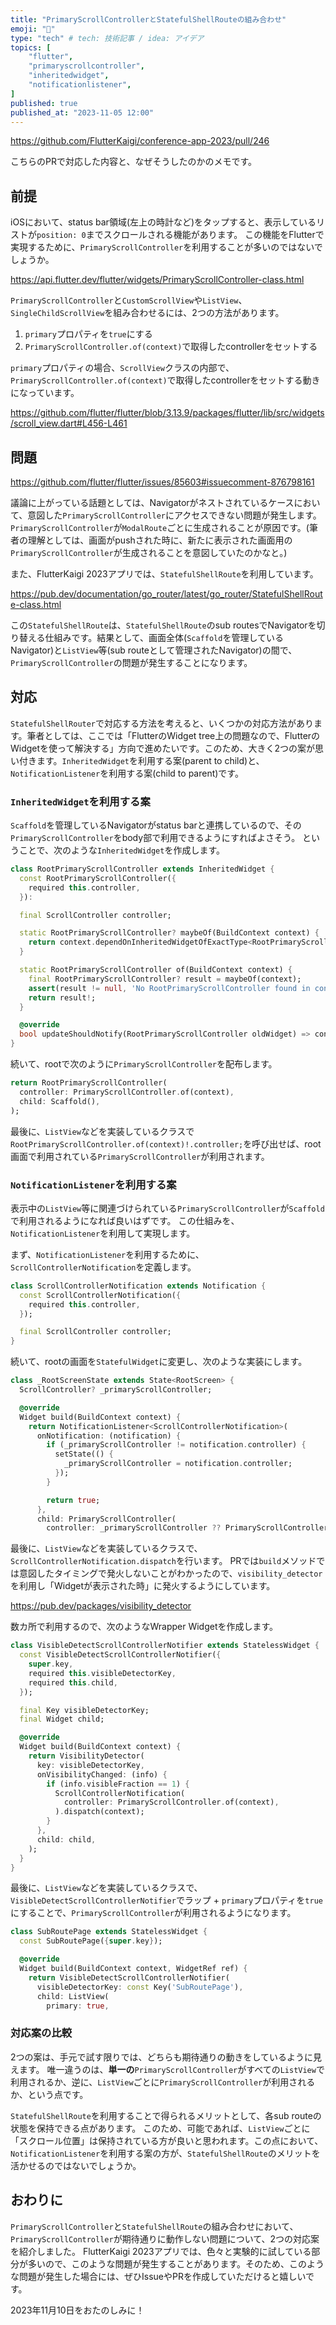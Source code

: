 ```yaml
---
title: "PrimaryScrollControllerとStatefulShellRouteの組み合わせ"
emoji: "📜"
type: "tech" # tech: 技術記事 / idea: アイデア
topics: [
    "flutter",
    "primaryscrollcontroller",
    "inheritedwidget",
    "notificationlistener",
]
published: true
published_at: "2023-11-05 12:00"
---
```


https://github.com/FlutterKaigi/conference-app-2023/pull/246

こちらのPRで対応した内容と、なぜそうしたのかのメモです。

## 前提

iOSにおいて、status bar領域(左上の時計など)をタップすると、表示しているリストが`position: 0`までスクロールされる機能があります。
この機能をFlutterで実現するために、`PrimaryScrollController`を利用することが多いのではないでしょうか。

https://api.flutter.dev/flutter/widgets/PrimaryScrollController-class.html

`PrimaryScrollController`と`CustomScrollView`や`ListView`、`SingleChildScrollView`を組み合わせるには、2つの方法があります。

1. `primary`プロパティを`true`にする
2. `PrimaryScrollController.of(context)`で取得したcontrollerをセットする

`primary`プロパティの場合、`ScrollView`クラスの内部で、`PrimaryScrollController.of(context)`で取得したcontrollerをセットする動きになっています。

https://github.com/flutter/flutter/blob/3.13.9/packages/flutter/lib/src/widgets/scroll_view.dart#L456-L461

## 問題

https://github.com/flutter/flutter/issues/85603#issuecomment-876798161

議論に上がっている話題としては、Navigatorがネストされているケースにおいて、意図した`PrimaryScrollController`にアクセスできない問題が発生します。`PrimaryScrollController`が`ModalRoute`ごとに生成されることが原因です。(筆者の理解としては、画面がpushされた時に、新たに表示された画面用の`PrimaryScrollController`が生成されることを意図していたのかなと。)

また、FlutterKaigi 2023アプリでは、`StatefulShellRoute`を利用しています。

https://pub.dev/documentation/go_router/latest/go_router/StatefulShellRoute-class.html

この`StatefulShellRoute`は、`StatefulShellRoute`のsub routesでNavigatorを切り替える仕組みです。結果として、画面全体(`Scaffold`を管理しているNavigator)と`ListView`等(sub routeとして管理されたNavigator)の間で、`PrimaryScrollController`の問題が発生することになります。

## 対応

`StatefulShellRouter`で対応する方法を考えると、いくつかの対応方法があります。筆者としては、ここでは「FlutterのWidget tree上の問題なので、FlutterのWidgetを使って解決する」方向で進めたいです。このため、大きく2つの案が思い付きます。`InheritedWidget`を利用する案(parent to child)と、`NotificationListener`を利用する案(child to parent)です。

### `InheritedWidget`を利用する案

`Scaffold`を管理しているNavigatorがstatus barと連携しているので、その`PrimaryScrollController`をbody部で利用できるようにすればよさそう。
ということで、次のような`InheritedWidget`を作成します。

```dart
class RootPrimaryScrollController extends InheritedWidget {
  const RootPrimaryScrollController({
    required this.controller,
  }):

  final ScrollController controller;

  static RootPrimaryScrollController? maybeOf(BuildContext context) {
    return context.dependOnInheritedWidgetOfExactType<RootPrimaryScrollController>();
  }

  static RootPrimaryScrollController of(BuildContext context) {
    final RootPrimaryScrollController? result = maybeOf(context);
    assert(result != null, 'No RootPrimaryScrollController found in context');
    return result!;
  }

  @override
  bool updateShouldNotify(RootPrimaryScrollController oldWidget) => controller != oldWidget.controller;
}
```

続いて、rootで次のように`PrimaryScrollController`を配布します。

```dart
return RootPrimaryScrollController(
  controller: PrimaryScrollController.of(context),
  child: Scaffold(),
);
```

最後に、`ListView`などを実装しているクラスで `RootPrimaryScrollController.of(context)!.controller;`を呼び出せば、root画面で利用されている`PrimaryScrollController`が利用されます。

### `NotificationListener`を利用する案

表示中の`ListView`等に関連づけられている`PrimaryScrollController`が`Scaffold`で利用されるようになれば良いはずです。
この仕組みを、`NotificationListener`を利用して実現します。

まず、`NotificationListener`を利用するために、`ScrollControllerNotification`を定義します。

```dart
class ScrollControllerNotification extends Notification {
  const ScrollControllerNotification({
    required this.controller,
  });

  final ScrollController controller;
}
```

続いて、rootの画面を`StatefulWidget`に変更し、次のような実装にします。

```dart
class _RootScreenState extends State<RootScreen> {
  ScrollController? _primaryScrollController;

  @override
  Widget build(BuildContext context) {
    return NotificationListener<ScrollControllerNotification>(
      onNotification: (notification) {
        if (_primaryScrollController != notification.controller) {
          setState(() {
            _primaryScrollController = notification.controller;
          });
        }

        return true;
      },
      child: PrimaryScrollController(
        controller: _primaryScrollController ?? PrimaryScrollController.of(context),
```

最後に、`ListView`などを実装しているクラスで、`ScrollControllerNotification.dispatch`を行います。
PRでは`build`メソッドでは意図したタイミングで発火しないことがわかったので、`visibility_detector`を利用し「Widgetが表示された時」に発火するようにしています。

https://pub.dev/packages/visibility_detector

数カ所で利用するので、次のようなWrapper Widgetを作成します。

```dart
class VisibleDetectScrollControllerNotifier extends StatelessWidget {
  const VisibleDetectScrollControllerNotifier({
    super.key,
    required this.visibleDetectorKey,
    required this.child,
  });

  final Key visibleDetectorKey;
  final Widget child;

  @override
  Widget build(BuildContext context) {
    return VisibilityDetector(
      key: visibleDetectorKey,
      onVisibilityChanged: (info) {
        if (info.visibleFraction == 1) {
          ScrollControllerNotification(
            controller: PrimaryScrollController.of(context),
          ).dispatch(context);
        }
      },
      child: child,
    );
  }
}
```

最後に、`ListView`などを実装しているクラスで、`VisibleDetectScrollControllerNotifier`でラップ + `primary`プロパティを`true`にすることで、`PrimaryScrollController`が利用されるようになります。

```dart
class SubRoutePage extends StatelessWidget {
  const SubRoutePage({super.key});

  @override
  Widget build(BuildContext context, WidgetRef ref) {
    return VisibleDetectScrollControllerNotifier(
      visibleDetectorKey: const Key('SubRoutePage'),
      child: ListView(
        primary: true,
```

### 対応案の比較

2つの案は、手元で試す限りでは、どちらも期待通りの動きをしているように見えます。
唯一違うのは、**単一の**`PrimaryScrollController`がすべての`ListView`で利用されるか、逆に、`ListView`ごとに`PrimaryScrollController`が利用されるか、という点です。

`StatefulShellRoute`を利用することで得られるメリットとして、各sub routeの状態を保持できる点があります。
このため、可能であれば、`ListView`ごとに「スクロール位置」は保持されている方が良いと思われます。この点において、`NotificationListener`を利用する案の方が、`StatefulShellRoute`のメリットを活かせるのではないでしょうか。

## おわりに

`PrimaryScrollController`と`StatefulShellRoute`の組み合わせにおいて、`PrimaryScrollController`が期待通りに動作しない問題について、2つの対応案を紹介しました。
FlutterKaigi 2023アプリでは、色々と実験的に試している部分が多いので、このような問題が発生することがあります。そのため、このような問題が発生した場合には、ぜひIssueやPRを作成していただけると嬉しいです。

2023年11月10日をおたのしみに！

